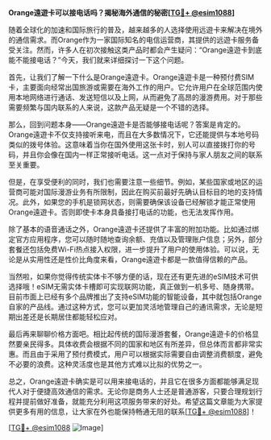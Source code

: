 **Orange遠遊卡可以接电话吗？揭秘海外通信的秘密[[TG💪+ @esim1088](https://t.me/s/esim1088)]**

随着全球化的加速和国际旅行的普及，越来越多的人选择使用远遊卡来解决在境外的通信需求。而Orange作为一家国际知名的电信运营商，其提供的远遊卡服务备受关注。然而，许多人在初次接触这类产品时都会产生疑问：“Orange遠遊卡到底能不能接电话？”今天，我们就来详细探讨一下这个问题。

首先，让我们了解一下什么是Orange遠遊卡。Orange遠遊卡是一种预付费SIM卡，主要面向经常出国旅游或需要在海外工作的用户。它允许用户在全球范围内使用本地网络进行通话、发送短信以及上网，从而避免了高昂的漫游费用。对于那些需要频繁与国内联系的人来说，这款产品无疑是一个不错的选择。

那么，回到问题本身——Orange遠遊卡是否能够接电话呢？答案是肯定的。Orange遠遊卡不仅支持接听来电，而且在大多数情况下，它还能提供与本地号码类似的拨号体验。这意味着当你在国外使用这张卡时，别人可以直接拨打你的号码，并且你会像在国内一样正常接听电话。这一点对于保持与家人朋友之间的联系至关重要。

但是，在享受便利的同时，我们也需要注意一些细节。例如，某些国家或地区的运营商可能对国际漫游业务有所限制，因此在购买前最好先确认目标目的地的支持情况。此外，如果您的手机是锁网状态，则需要确保该设备已经解锁才能正常使用Orange遠遊卡。否则即使卡本身具备接打电话的功能，也无法发挥作用。

除了基本的语音通话之外，Orange遠遊卡还提供了丰富的附加功能。比如通过绑定官方应用程序，您可以随时随地查询余额、充值以及管理账户信息；另外，部分套餐还包括免费Wi-Fi热点接入权限，进一步提升了用户的使用体验。可以说，无论是从实用性还是性价比角度来看，Orange遠遊卡都是一款值得信赖的产品。

当然啦，如果你觉得传统实体卡不够方便的话，现在还有更先进的eSIM技术可供选择哦！eSIM无需实体卡槽即可实现联网功能，真正做到一机多号、随身携带。目前市面上已经有多个品牌推出了支持eSIM功能的智能设备，其中就包括Orange自家的产品线。通过这种方式，您可以更加灵活地管理自己的通讯需求，无论是短期出差还是长期居住都能轻松应对。

最后再来聊聊价格方面吧。相比起传统的国际漫游套餐，Orange遠遊卡的价格显然要亲民得多。具体收费会根据不同的国家和地区有所差异，但总体而言都非常实惠。而且由于采用了预付费模式，用户可以根据实际需要自由调整消费额度，避免不必要的浪费。这种灵活度也是其他方式难以比拟的优势之一。

总之，Orange遠遊卡确实是可以用来接电话的，并且它在很多方面都能够满足现代人对于便捷高效通信的需求。无论你是商务人士还是普通游客，只要合理规划行程并提前做好准备，就能充分利用这项服务带来的好处。希望这篇文章能为大家提供更多有用的信息，让大家在外也能保持畅通无阻的联系[[TG💪+ @esim1088](https://t.me/s/esim1088)]！

[[TG💪+ @esim1088](https://t.me/s/esim1088) ![Image](https://i.postimg.cc/4NQfJmqS/Snipaste-2025-05-13-00-14-12.png)]